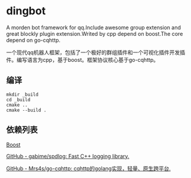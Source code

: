 # dingbot

A morden bot framework for qq.Include awesome group 
extension and great blockly plugin extension.Writed by cpp depend on 
boost.The core depend on go-cqhttp.

一个现代qq机器人框架，包括了一个极好的群组插件和一个可视化插件开发插件。编写语言为cpp，基于boost。框架协议核心基于go-cqhttp。

## 编译

```shell
mkdir _build
cd _build
cmake ..
cmake --build .
```

## 依赖列表

[Boost](https://www.boost.org/)

[GitHub - gabime/spdlog: Fast C++ logging library.](https://github.com/gabime/spdlog)

[GitHub - Mrs4s/go-cqhttp: cqhttp的golang实现，轻量、原生跨平台.](https://github.com/Mrs4s/go-cqhttp)